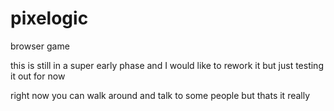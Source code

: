 # pixelogic
browser game

this is still in a super early phase and I would like to rework it but just testing it out for now

right now you can walk around and talk to some people but thats it really
